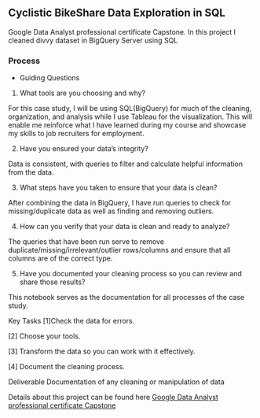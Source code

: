 ## Cyclistic BikeShare Data Exploration in SQL
Google Data Analyst professional certificate Capstone. In this project I cleaned divvy dataset in BigQuery Server using SQL
### Process
* Guiding Questions
1. What tools are you choosing and why?

For this case study, I will be using SQL(BigQuery) for much of the cleaning, organization, and analysis while I use Tableau for the visualization. This will enable me reinforce what I have learned during my course and showcase my skills to job recruiters for employment.

2. Have you ensured your data’s integrity?

Data is consistent, with queries to filter and calculate helpful information from the data.

3. What steps have you taken to ensure that your data is clean?

After combining the data in BigQuery, I have run queries to check for missing/duplicate data as well as finding and removing outliers.

4. How can you verify that your data is clean and ready to analyze?

The queries that have been run serve to remove duplicate/missing/irrelevant/outlier rows/columns and ensure that all columns are of the correct type.

5. Have you documented your cleaning process so you can review and share those results?

This notebook serves as the documentation for all processes of the case study.

Key Tasks
[1]Check the data for errors.

[2] Choose your tools.

[3] Transform the data so you can work with it effectively.

[4] Document the cleaning process.

Deliverable
Documentation of any cleaning or manipulation of data

Details about this project can be found here [Google Data Analyst professional certificate Capstone](https://github.com/Ejay4real/Data-Exploration-in-SQL/blob/main/Github_repo.md)


